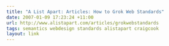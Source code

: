```yaml
---
title: "A List Apart: Articles: How to Grok Web Standards"
date: 2007-01-09 17:23:24 +11:00
url: http://www.alistapart.com/articles/grokwebstandards
tags: semantics webdesign standards alistapart craigcook
layout: link
---
```

